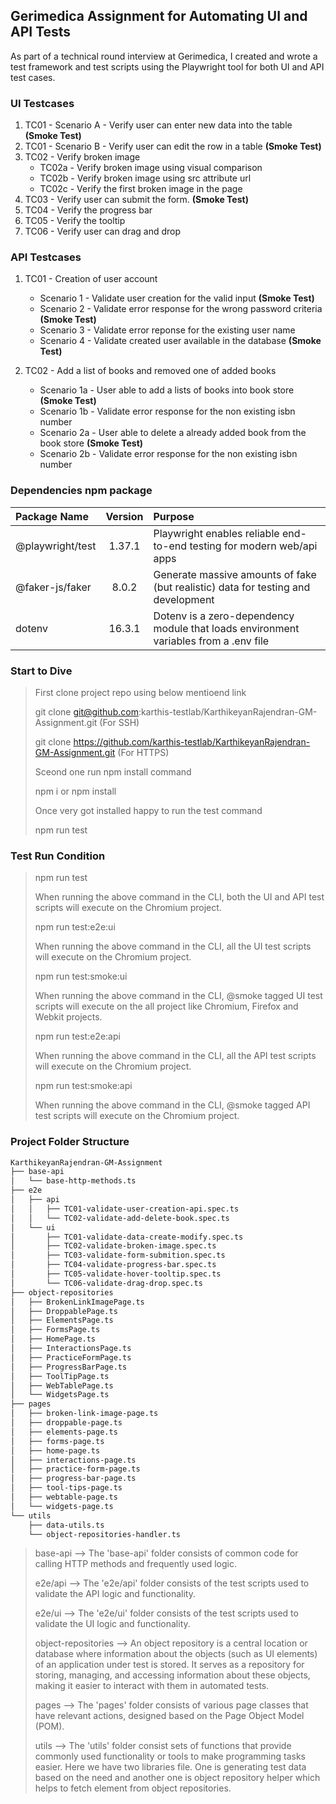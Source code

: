 ## Gerimedica Assignment for Automating UI and API Tests

As part of a technical round interview at Gerimedica, I created and wrote a test framework and test scripts using the Playwright tool for both UI and API test cases.

### UI Testcases

1. TC01 - Scenario A - Verify user can enter new data into the table **(Smoke Test)**
2. TC01 - Scenario B - Verify user can edit the row in a table **(Smoke Test)**
3. TC02 - Verify broken image
   - TC02a - Verify broken image using visual comparison
   - TC02b - Verify broken image using src attribute url
   - TC02c - Verify the first broken image in the page
4. TC03 - Verify user can submit the form. **(Smoke Test)**
5. TC04 - Verify the progress bar
6. TC05 - Verify the tooltip
7. TC06 - Verify user can drag and drop

### API Testcases

1. TC01 - Creation of user account
   - Scenario 1 - Validate user creation for the valid input **(Smoke Test)**
   - Scenario 2 - Validate error response for the wrong password criteria **(Smoke Test)**
   - Scenario 3 - Validate error reponse for the existing user name
   - Scenario 4 - Validate created user available in the database **(Smoke Test)**
  
2. TC02 - Add a list of books and removed one of added books
   - Scenario 1a - User able to add a lists of books into book store **(Smoke Test)**
   - Scenario 1b - Validate error response for the non existing isbn number
   - Scenario 2a - User able to delete a already added book from the book store **(Smoke Test)**
   - Scenario 2b - Validate error response for the non existing isbn number

### Dependencies npm package

| Package Name     | Version   | Purpose                                                                              |
| :------------    | :-------: | :-------                                                                             |
| @playwright/test | 1.37.1    | Playwright enables reliable end-to-end testing for modern web/api apps               |
| @faker-js/faker  | 8.0.2     | Generate massive amounts of fake (but realistic) data for testing and development    |
| dotenv           | 16.3.1    | Dotenv is a zero-dependency module that loads environment variables from a .env file |

### Start to Dive

> First clone project repo using below mentioend link
> 
> git clone git@github.com:karthis-testlab/KarthikeyanRajendran-GM-Assignment.git (For SSH)
> 
> git clone https://github.com/karthis-testlab/KarthikeyanRajendran-GM-Assignment.git (For HTTPS)
>
> Sceond one run npm install command
> 
> npm i or npm install
>
> Once very got installed happy to run the test command
> 
> npm run test
> 

### Test Run Condition

> npm run test
>
> When running the above command in the CLI, both the UI and API test scripts will execute on the Chromium project.
>
> npm run test:e2e:ui
>
> When running the above command in the CLI, all the UI test scripts will execute on the Chromium project.
>
> npm run test:smoke:ui
>
> When running the above command in the CLI, @smoke tagged UI test scripts will execute on the all project like Chromium, Firefox and Webkit projects.
>
> npm run test:e2e:api
>
> When running the above command in the CLI, all the API test scripts will execute on the Chromium project.
>
> npm run test:smoke:api
>
> When running the above command in the CLI, @smoke tagged API test scripts will execute on the Chromium project.
> 

### Project Folder Structure

```md
KarthikeyanRajendran-GM-Assignment
├── base-api
│   └── base-http-methods.ts
├── e2e
│   ├── api
│   │   ├── TC01-validate-user-creation-api.spec.ts
│   │   └── TC02-validate-add-delete-book.spec.ts
│   └── ui
│       ├── TC01-validate-data-create-modify.spec.ts
│       ├── TC02-validate-broken-image.spec.ts
│       ├── TC03-validate-form-submition.spec.ts
│       ├── TC04-validate-progress-bar.spec.ts
│       ├── TC05-validate-hover-tooltip.spec.ts
│       └── TC06-validate-drag-drop.spec.ts
├── object-repositories
│   ├── BrokenLinkImagePage.ts
│   ├── DroppablePage.ts
│   ├── ElementsPage.ts
│   ├── FormsPage.ts
│   ├── HomePage.ts
│   ├── InteractionsPage.ts
│   ├── PracticeFormPage.ts
│   ├── ProgressBarPage.ts
│   ├── ToolTipPage.ts
│   ├── WebTablePage.ts
│   └── WidgetsPage.ts
├── pages
│   ├── broken-link-image-page.ts
│   ├── droppable-page.ts
│   ├── elements-page.ts
│   ├── forms-page.ts
│   ├── home-page.ts
│   ├── interactions-page.ts
│   ├── practice-form-page.ts
│   ├── progress-bar-page.ts
│   ├── tool-tips-page.ts
│   ├── webtable-page.ts
│   └── widgets-page.ts
└── utils
    ├── data-utils.ts
    └── object-repositories-handler.ts
```
>
> base-api --> The 'base-api' folder consists of common code for calling HTTP methods and frequently used logic.
>
> e2e/api --> The 'e2e/api' folder consists of the test scripts used to validate the API logic and functionality.
>
> e2e/ui --> The 'e2e/ui' folder consists of the test scripts used to validate the UI logic and functionality.
>
> object-repositories --> An object repository is a central location or database where information about the objects (such as UI elements) of an application under test is stored. It serves as a repository for storing, managing, and accessing information about these objects, making it easier to interact with them in automated tests.
>
> pages --> The 'pages' folder consists of various page classes that have relevant actions, designed based on the Page Object Model (POM).
>
> utils --> The 'utils' folder consist sets of functions that provide commonly used functionality or tools to make programming tasks easier. Here we have two libraries file. One is generating test data based on the need and another one is object repository helper which helps to fetch element from object repositories.
> 
